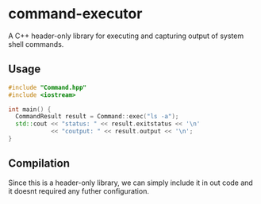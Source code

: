 # command-executor
A C++ header-only library for executing and capturing output of system shell commands.

## Usage
```c++
#include "Command.hpp"
#include <iostream>

int main() {
  CommandResult result = Command::exec("ls -a");
  std::cout << "status: " << result.exitstatus << '\n'
            << "coutput: " << result.output << '\n';
}
```

## Compilation
Since this is a header-only library, we can simply include it in out code and it doesnt required any futher configuration.